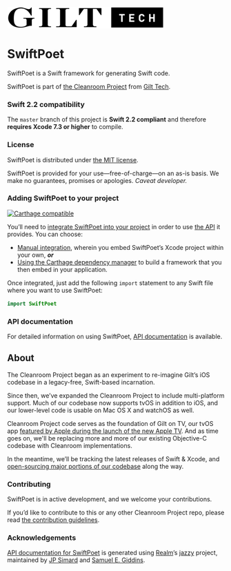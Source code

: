 ![Gilt Tech logo](https://raw.githubusercontent.com/gilt/Cleanroom/master/Assets/gilt-tech-logo.png)

# SwiftPoet

SwiftPoet is a Swift framework for generating Swift code.

SwiftPoet is part of [the Cleanroom Project](https://github.com/gilt/Cleanroom) from [Gilt Tech](http://tech.gilt.com).



### Swift 2.2 compatibility

The `master` branch of this project is **Swift 2.2 compliant** and therefore **requires Xcode 7.3 or higher** to compile.

### License

SwiftPoet is distributed under [the MIT license](/blob/master/LICENSE).

SwiftPoet is provided for your use—free-of-charge—on an as-is basis. We make no guarantees, promises or apologies. *Caveat developer.*


### Adding SwiftPoet to your project

[![Carthage compatible](https://img.shields.io/badge/Carthage-compatible-4BC51D.svg?style=flat)](https://github.com/Carthage/Carthage)

You’ll need to [integrate SwiftPoet into your project](https://github.com/kyle-dorman/SwiftPoet/blob/master/INTEGRATION.md) in order to use [the API](https://rawgit.com/kyle-dorman/SwiftPoet/master/Documentation/API/index.html) it provides. You can choose:

- [Manual integration](https://github.com/kyle-dorman/SwiftPoet/blob/master/INTEGRATION.md#manual-integration), wherein you embed SwiftPoet’s Xcode project within your own, **_or_**
- [Using the Carthage dependency manager](https://github.com/kyle-dorman/SwiftPoet/blob/master/INTEGRATION.md#carthage-integration) to build a framework that you then embed in your application.

Once integrated, just add the following `import` statement to any Swift file where you want to use SwiftPoet:

```swift
import SwiftPoet
```


### API documentation

For detailed information on using SwiftPoet, [API documentation](https://rawgit.com/kyle-dorman/SwiftPoet/master/Documentation/API/index.html) is available.


## About

The Cleanroom Project began as an experiment to re-imagine Gilt’s iOS codebase in a legacy-free, Swift-based incarnation.

Since then, we’ve expanded the Cleanroom Project to include multi-platform support. Much of our codebase now supports tvOS in addition to iOS, and our lower-level code is usable on Mac OS X and watchOS as well.

Cleanroom Project code serves as the foundation of Gilt on TV, our tvOS app [featured by Apple during the launch of the new Apple TV](http://www.apple.com/apple-events/september-2015/). And as time goes on, we'll be replacing more and more of our existing Objective-C codebase with Cleanroom implementations.

In the meantime, we’ll be tracking the latest releases of Swift & Xcode, and [open-sourcing major portions of our codebase](https://github.com/gilt/Cleanroom#open-source-by-default) along the way.


### Contributing

SwiftPoet is in active development, and we welcome your contributions.

If you’d like to contribute to this or any other Cleanroom Project repo, please read [the contribution guidelines](https://github.com/gilt/Cleanroom#contributing-to-the-cleanroom-project).


### Acknowledgements

[API documentation for SwiftPoet](https://rawgit.com/kyle-dorman/SwiftPoet/master/Documentation/API/index.html) is generated using [Realm](http://realm.io)’s [jazzy](https://github.com/realm/jazzy/) project, maintained by [JP Simard](https://github.com/jpsim) and [Samuel E. Giddins](https://github.com/segiddins).

